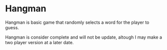 # Hangman
Hangman is basic game that randomly selects a word for the player to guess.

Hangman is consider complete and will not be update, altough I may make a two player version at a later date. 
